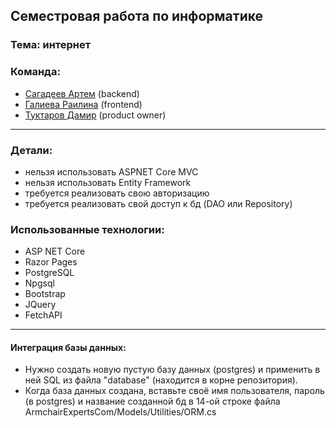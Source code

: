 ## Семестровая работа по информатике
### Тема: интернет
### Команда:
* [Сагадеев Артем](https://github.com/adderall333) (backend)
* [Галиева Раилина](https://github.com/RaiRG) (frontend)
* [Туктаров Дамир](https://github.com/demxk) (product owner)

---

### Детали:
* нельзя использовать ASPNET Core MVC
* нельзя использовать Entity Framework
* требуется реализовать свою авторизацию
* требуется реализовать свой доступ к бд (DAO или Repository)

### Использованные технологии:
* ASP NET Core
* Razor Pages
* PostgreSQL
* Npgsql
* Bootstrap
* JQuery
* FetchAPI

---

#### Интеграция базы данных:
* Нужно создать новую пустую базу данных (postgres) и применить в ней SQL из файла "database" (находится в корне репозитория).
* Когда база данных создана, вставьте своё имя пользователя, пароль (в postgres) и название созданной бд в 14-ой строке файла ArmchairExpertsCom/Models/Utilities/ORM.cs

